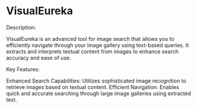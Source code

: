 # VisualEureka


Description:

VisualEureka is an advanced tool for image search that allows you to efficiently navigate through your image gallery using text-based queries. It extracts and interprets textual content from images to enhance search accuracy and ease of use.

Key Features:

Enhanced Search Capabilities: Utilizes sophisticated image recognition to retrieve images based on textual content.
Efficient Navigation: Enables quick and accurate searching through large image galleries using extracted text.










